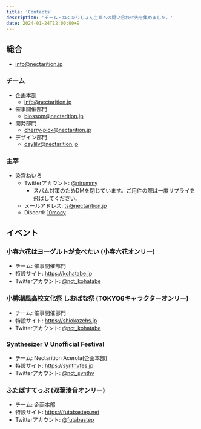 ```yaml
---
title: 'Contacts'
description: 'チーム・ねくたりしょん主宰への問い合わせ先を集めました。'
date: 2024-01-24T12:00:00+9
---
```


## 総合

- info@nectarition.jp

### チーム

- 企画本部
  - info@nectarition.jp
- 催事開催部門
  - blossom@nectarition.jp
- 開発部門
  - cherry-pick@nectarition.jp
- デザイン部門
  - daylily@nectarition.jp

### 主宰

- 染宮ねいろ
  - Twitterアカウント: [@nirsmmy](https://twitter.com/nirsmmy)
    - スパム対策のためDMを閉じています。ご用件の際は一度リプライを飛ばしてください。
  - メールアドレス: ts@nectarition.jp
  - Discord: [10mocy](https://discord.com/users/228854206973345800)

## イベント

### 小春六花はヨーグルトが食べたい (小春六花オンリー)

- チーム: 催事開催部門
- 特設サイト: https://kohatabe.jp
- Twitterアカウント: [@nct_kohatabe](https://twitter.com/nct_kohatabe)

### 小樽潮風高校文化祭 しおばな祭 (TOKYO6キャラクターオンリー)

- チーム: 催事開催部門
- 特設サイト: https://shiokazehs.jp
- Twitterアカウント: [@nct_kohatabe](https://twitter.com/nct_kohatabe)

### Synthesizer V Unofficial Festival

- チーム: Nectarition Acerola(企画本部)
- 特設サイト: https://synthvfes.jp
- Twitterアカウント: [@nct_synthv](https://twitter.com/nct_synthv)

### ふたばすてっぷ (双葉湊音オンリー)

- チーム: 企画本部
- 特設サイト: https://futabastep.net
- Twitterアカウント: [@futabastep](https://twitter.com/futabastep)
